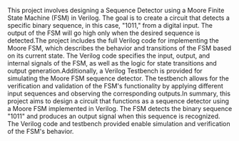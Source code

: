 This project involves designing a Sequence Detector using a Moore Finite State Machine (FSM) in Verilog. The goal is to create a circuit that detects a specific binary sequence, in this case, "1011," from a digital input. The output of the FSM will go high only when the desired sequence is detected.The project includes the full Verilog code for implementing the Moore FSM, which describes the behavior and transitions of the FSM based on its current state. The Verilog code specifies the input, output, and internal signals of the FSM, as well as the logic for state transitions and output generation.Additionally, a Verilog Testbench is provided for simulating the Moore FSM sequence detector. The testbench allows for the verification and validation of the FSM's functionality by applying different input sequences and observing the corresponding outputs.In summary, this project aims to design a circuit that functions as a sequence detector using a Moore FSM implemented in Verilog. The FSM detects the binary sequence "1011" and produces an output signal when this sequence is recognized. The Verilog code and testbench provided enable simulation and verification of the FSM's behavior.
